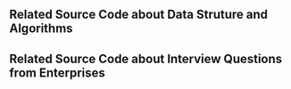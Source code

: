 Related Source Code about Data Struture and Algorithms
-
Related Source Code about Interview Questions from Enterprises
-
